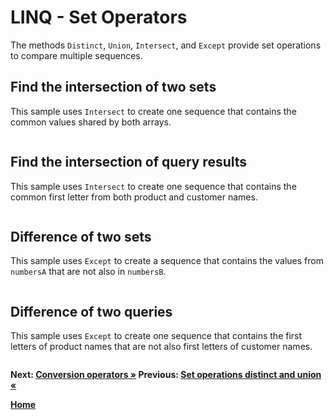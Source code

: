 # LINQ - Set Operators

The methods `Distinct`, `Union`, `Intersect`, and `Except` provide set operations to compare multiple sequences.

## Find the intersection of two sets

This sample uses `Intersect` to create one sequence that contains the common values shared by both arrays.

``` cs --region intersect-syntax --source-file ../src/SetOperations.cs --project ../src/Try101LinqSamples.csproj
```

## Find the intersection of query results

This sample uses `Intersect` to create one sequence that contains the common first letter from both product and customer names.

``` cs --region intersect-different-queries --source-file ../src/SetOperations.cs --project ../src/Try101LinqSamples.csproj
```

## Difference of two sets

This sample uses `Except` to create a sequence that contains the values from `numbersA` that are not also in `numbersB`.

``` cs --region except-syntax --source-file ../src/SetOperations.cs --project ../src/Try101LinqSamples.csproj
```

## Difference of two queries

This sample uses `Except` to create one sequence that contains the first letters of product names that are not also first letters of customer names.

``` cs --region difference-of-queries --source-file ../src/SetOperations.cs --project ../src/Try101LinqSamples.csproj
```

**Next: [Conversion operators &raquo;](./conversions.md) Previous: [Set operations distinct and union &laquo;](./sets.md)**

**[Home](../README.md)**
